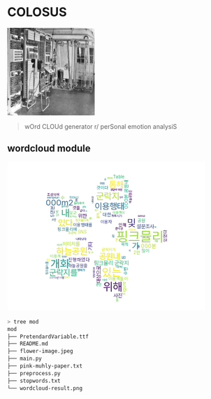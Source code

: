 # COLOSUS

<img src="image.png" width="200" height="200">

> wOrd CLOUd generator r/ perSonal emotion analysiS

<!-- markdownlint-configure-file { "MD033": false, "MD045": false } -->


## wordcloud module

![wordcloud-result](mod/wordcloud-result.png)

```bash
> tree mod
mod
├── PretendardVariable.ttf
├── README.md
├── flower-image.jpeg
├── main.py
├── pink-muhly-paper.txt
├── preprocess.py
├── stopwords.txt
└── wordcloud-result.png
```
